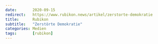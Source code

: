 ```yaml
---
date:       2020-09-15
redirect:   https://www.rubikon.news/artikel/zerstorte-demokratie
title:      Rubikon
subtitle:   "Zerstörte Demokratie"
categories: Medien
tags:       [rubikon]
---
```

